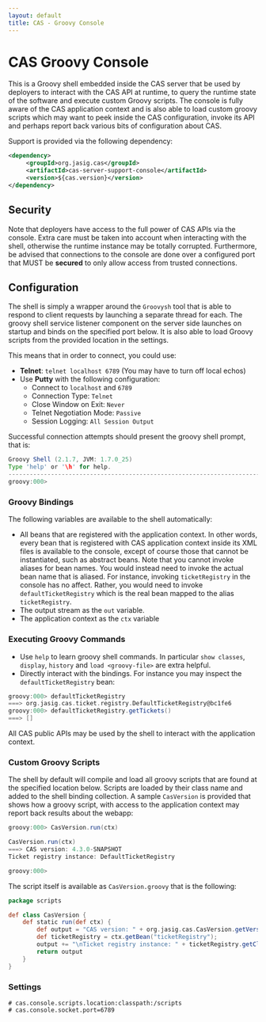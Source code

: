 ```yaml
---
layout: default
title: CAS - Groovy Console
---
```


# CAS Groovy Console
This is a Groovy shell embedded inside the CAS server that be used by deployers to interact with the CAS API at runtime,
to query the runtime state of the software and execute custom Groovy scripts. The console is fully aware of the CAS application 
context and is also able to load custom groovy scripts which 
may want to peek inside the CAS configuration, invoke its API and perhaps report back various bits of configuration about CAS.

Support is provided via the following dependency:

```xml
<dependency>
     <groupId>org.jasig.cas</groupId>
     <artifactId>cas-server-support-console</artifactId>
     <version>${cas.version}</version>
</dependency>
```

## Security
Note that deployers have access to the full power of CAS APIs via the console. Extra care must be taken into account when
interacting with the shell, otherwise the runtime instance may be totally corrupted. Furthermore, be advised that connections
to the console are done over a configured port that MUST be **secured** to only allow access from trusted connections.

## Configuration

The shell is simply a wrapper around the `Groovysh` tool that is able to respond to client requests by 
launching a separate thread for each. The groovy shell service listener component on the server side launches 
on startup and binds on the specified port below. It is also able to load Groovy scripts from the provided location
in the settings. 

This means that in order to connect, you could use:

* **Telnet**: `telnet localhost 6789` (You may have to turn off local echos)
* Use **Putty** with the following configuration:
    * Connect to `localhost` and `6789`
    * Connection Type: `Telnet`
    * Close Window on Exit: `Never`
    * Telnet Negotiation Mode: `Passive`
    * Session Logging: `All Session Output`

Successful connection attempts should present the groovy shell prompt, that is:

```groovy
Groovy Shell (2.1.7, JVM: 1.7.0_25)
Type 'help' or '\h' for help.
--------------------------------------------------------------------------------------
groovy:000>
```

### Groovy Bindings
The following variables are available to the shell automatically:

* All beans that are registered with the application context. In other words, every bean that 
is registered with CAS application context inside its XML files is available to the console, 
except of course those that cannot be instantiated, such as abstract beans. Note that you cannot invoke aliases for bean names. 
You would instead need to invoke the actual bean name that is aliased. For instance, invoking `ticketRegistry` in the console has no 
affect. Rather, you would need to invoke `defaultTicketRegistry` which is the real bean mapped to the alias `ticketRegistry`. 
* The output stream as the `out` variable.
* The application context as the `ctx` variable

### Executing Groovy Commands
    
* Use `help` to learn groovy shell commands. In particular `show classes`, `display`, `history` and `load <groovy-file>` 
are extra helpful.
* Directly interact with the bindings. For instance you may inspect the `defaultTicketRegistry` bean:

```groovy
groovy:000> defaultTicketRegistry
===> org.jasig.cas.ticket.registry.DefaultTicketRegistry@bc1fe6
groovy:000> defaultTicketRegistry.getTickets()
===> []
```

All CAS public APIs may be used by the shell to interact with the application context.


### Custom Groovy Scripts

The shell by default will compile and load all groovy scripts that are found at the specified location below.
Scripts are loaded by their class name and added to the shell binding collection. A sample `CasVersion` is provided
that shows how a groovy script, with access to the application context may report back results about the webapp:

```groovy
groovy:000> CasVersion.run(ctx)

CasVersion.run(ctx)
===> CAS version: 4.3.0-SNAPSHOT
Ticket registry instance: DefaultTicketRegistry

groovy:000>
```

The script itself is available as `CasVersion.groovy` that is the following:

```groovy
package scripts

def class CasVersion {
    def static run(def ctx) {
        def output = "CAS version: " + org.jasig.cas.CasVersion.getVersion()
        def ticketRegistry = ctx.getBean("ticketRegistry");
        output += "\nTicket registry instance: " + ticketRegistry.getClass().getSimpleName()
        return output
    }
}
```

### Settings
```properties
# cas.console.scripts.location:classpath:/scripts
# cas.console.socket.port=6789
```

